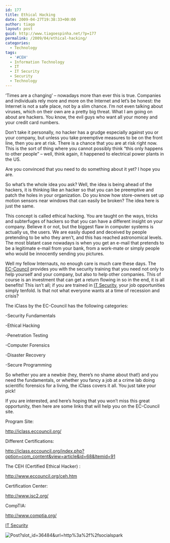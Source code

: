 ```yaml
---
id: 177
title: Ethical Hacking
date: 2009-04-27T19:38:33+00:00
author: tiago
layout: post
guid: http://www.tiagoespinha.net/?p=177
permalink: /2009/04/ethical-hacking/
categories:
  - Technology
tags:
  - '#CEH'
  - Information Technology
  - IT
  - IT Security
  - Security
  - Technology
---
```

&#8216;Times are a changing&#8217; &#8211; nowadays more than ever this is true. Companies and individuals rely more and more on the Internet and let&#8217;s be honest: the Internet is not a safe place, not by a slim chance. I&#8217;m not even talking about viruses, which on their own are a pretty big threat. What I am going on about are hackers. You know, the evil guys who want all your money and your credit card numbers.

Don&#8217;t take it personally, no hacker has a grudge especially against you or your company, but unless you take preemptive measures to be on the front line, then you are at risk. There is a chance that you are at risk right now. This is the sort of thing where you cannot possibly think &#8220;this only happens to other people&#8221; &#8211; well, think again, it happened to electrical power plants in the US.

Are you convinced that you need to do something about it yet? I hope you are.

So what&#8217;s the whole idea you ask? Well, the idea is being ahead of the hackers, it is thinking like an hacker so that you can be preemptive and patch the holes in your organization. Do you know how store-owners set up motion sensors near windows that can easily be broken? The idea here is just the same.

This concept is called ethical hacking. You are taught on the ways, tricks and subterfuges of hackers so that you can have a different insight on your company. Believe it or not, but the biggest flaw in computer systems is actually us, the users. We are easily duped and deceived by people pretending to be who they aren&#8217;t, and this has reached astronomical levels. The most blatant case nowadays is when you get an e-mail that pretends to be a legitimate e-mail from your bank, from a work-mate or simply people who would be innocently sending you pictures.

Well my fellow Internauts, no enough care is much care these days. The [EC-Council](http://iclass.eccouncil.org/) provides you with the security training that you need not only to help yourself and your company, but also to help other companies. This of course is an investment that can get a return flowing in so in the end, it is all benefits! This isn&#8217;t all; if you are trained in <a href="http://socialspark.com/metrics/click/post?slot_id=36484&#038;url=http%3A%2F%2Furlbrief.com%2F98d904" rel="nofollow">IT Security</a>, your job opportunities simply tenfold. Is that not what everyone wants at a time of recession and crisis?

The iClass by the EC-Council has the following categories:
  
-Security Fundamentals
  
-Ethical Hacking 
  
-Penetration Testing 
  
-Computer Forensics  
  
-Disaster Recovery 
  
-Secure Programming

So whether you are a newbie (hey, there&#8217;s no shame about that!) and you need the fundamentals, or whether you fancy a job at a crime lab doing scientific forensics for a living, the iClass covers it all. You just take your pick!

If you are interested, and here&#8217;s hoping that you won&#8217;t miss this great opportunity, then here are some links that will help you on the EC-Council site.

Program Site:
  
<http://iclass.eccouncil.org/>

Different Certifications:
  
<http://iclass.eccouncil.org/index.php?option=com_content&view=article&id=68&Itemid=91> 

The CEH (Certified Ethical Hacker) :
  
<http://www.eccouncil.org/ceh.htm> 

Certification Center:
  
<http://www.isc2.org/> 

CompTIA:
  
<http://www.comptia.org/>

<a href="http://socialspark.com/metrics/click/post?slot_id=36484&#038;url=http%3A%2F%2Furlbrief.com%2F98d904" rel="nofollow">IT Security</a>

<map name="map2697">
  <area href="http://socialspark.com/metrics/click/disclosure?slot_id=36484&#038;url=http%3A%2F%2Furlbrief.com%2F98d904" shape="rect" coords="0,0,206,45" rel="nofollow" />
  
  <area href="http://socialspark.com/code_of_ethics" shape="rect" coords="207,0,225,45" rel="nofollow" />
</map>

<img alt="Post?slot_id=36484&#038;url=http%3a%2f%2fsocialspark" border="0" src="http://socialspark.com/metrics/view/post?slot_id=36484&#038;url=http%3A%2F%2Fsocialspark.com%2Fimages%2Fdisclosure_badges%2Fdisclosure_badge_blue.png" style="border:0" usemap="#map2697" />

<img src="http://ad.doubleclick.net/ad/N5654.139913.9527099420421/B3455931;sz=1x1" width="1" height="1" border="0" />